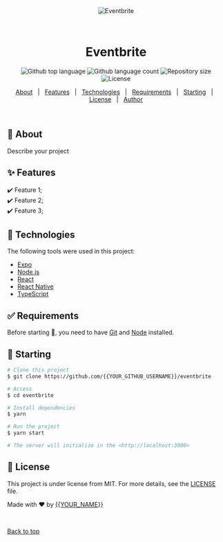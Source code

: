 <div align="center" id="top"> 
  <img src="./.github/app.gif" alt="Eventbrite" />

  &#xa0;

  <!-- <a href="https://eventbrite.netlify.app">Demo</a> -->
</div>

<h1 align="center">Eventbrite</h1>

<p align="center">
  <img alt="Github top language" src="https://img.shields.io/github/languages/top/{{YOUR_GITHUB_USERNAME}}/eventbrite?color=56BEB8">

  <img alt="Github language count" src="https://img.shields.io/github/languages/count/{{YOUR_GITHUB_USERNAME}}/eventbrite?color=56BEB8">

  <img alt="Repository size" src="https://img.shields.io/github/repo-size/{{YOUR_GITHUB_USERNAME}}/eventbrite?color=56BEB8">

  <img alt="License" src="https://img.shields.io/github/license/{{YOUR_GITHUB_USERNAME}}/eventbrite?color=56BEB8">

  <!-- <img alt="Github issues" src="https://img.shields.io/github/issues/{{YOUR_GITHUB_USERNAME}}/eventbrite?color=56BEB8" /> -->

  <!-- <img alt="Github forks" src="https://img.shields.io/github/forks/{{YOUR_GITHUB_USERNAME}}/eventbrite?color=56BEB8" /> -->

  <!-- <img alt="Github stars" src="https://img.shields.io/github/stars/{{YOUR_GITHUB_USERNAME}}/eventbrite?color=56BEB8" /> -->
</p>

<!-- Status -->

<!-- <h4 align="center"> 
	🚧  Eventbrite 🚀 Under construction...  🚧
</h4> 

<hr> -->

<p align="center">
  <a href="#dart-about">About</a> &#xa0; | &#xa0; 
  <a href="#sparkles-features">Features</a> &#xa0; | &#xa0;
  <a href="#rocket-technologies">Technologies</a> &#xa0; | &#xa0;
  <a href="#white_check_mark-requirements">Requirements</a> &#xa0; | &#xa0;
  <a href="#checkered_flag-starting">Starting</a> &#xa0; | &#xa0;
  <a href="#memo-license">License</a> &#xa0; | &#xa0;
  <a href="https://github.com/{{YOUR_GITHUB_USERNAME}}" target="_blank">Author</a>
</p>

<br>

## :dart: About ##

Describe your project

## :sparkles: Features ##

:heavy_check_mark: Feature 1;\
:heavy_check_mark: Feature 2;\
:heavy_check_mark: Feature 3;

## :rocket: Technologies ##

The following tools were used in this project:

- [Expo](https://expo.io/)
- [Node.js](https://nodejs.org/en/)
- [React](https://pt-br.reactjs.org/)
- [React Native](https://reactnative.dev/)
- [TypeScript](https://www.typescriptlang.org/)

## :white_check_mark: Requirements ##

Before starting :checkered_flag:, you need to have [Git](https://git-scm.com) and [Node](https://nodejs.org/en/) installed.

## :checkered_flag: Starting ##

```bash
# Clone this project
$ git clone https://github.com/{{YOUR_GITHUB_USERNAME}}/eventbrite

# Access
$ cd eventbrite

# Install dependencies
$ yarn

# Run the project
$ yarn start

# The server will initialize in the <http://localhost:3000>
```

## :memo: License ##

This project is under license from MIT. For more details, see the [LICENSE](LICENSE.md) file.


Made with :heart: by <a href="https://github.com/{{YOUR_GITHUB_USERNAME}}" target="_blank">{{YOUR_NAME}}</a>

&#xa0;

<a href="#top">Back to top</a>
